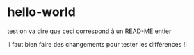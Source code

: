 # hello-world
test
on va dire que ceci correspond à un READ-ME entier

il faut bien faire des changements pour tester les différences !!
